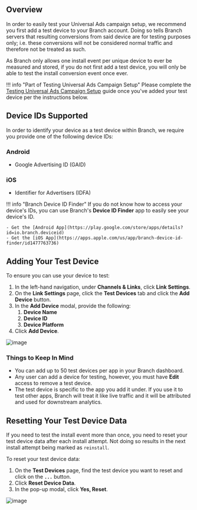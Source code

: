 ## Overview

In order to easily test your Universal Ads campaign setup, we recommend you first add a test device to your Branch account. Doing so tells Branch servers that resulting conversions from said device are for testing purposes only; i.e. these conversions will not be considered normal traffic and therefore not be treated as such.  

As Branch only allows one install event per unique device to ever be measured and stored, if you do not first add a test device, you will only be able to test the install conversion event once ever.

!!! info "Part of Testing Universal Ads Campaign Setup"
	Please complete the [Testing Universal Ads Campaign Setup](/resources/testing-universal-ads-campaign-setup/) guide once you've added your test device per the instructions below.

## Device IDs Supported

In order to identify your device as a test device within Branch, we require you provide one of the following device IDs:

### Android

- Google Advertising ID (GAID)

### iOS

- Identifier for Advertisers (IDFA)

!!! info "Branch Device ID Finder"
	If you do not know how to access your device's IDs, you can use Branch's **Device ID Finder** app to easily see your device's ID.  

	- Get the [Android App](https://play.google.com/store/apps/details?id=io.branch.deviceid)
	- Get the [iOS App](https://apps.apple.com/us/app/branch-device-id-finder/id1477763736)

## Adding Your Test Device

To ensure you can use your device to test:

1. In the left-hand navigation, under **Channels & Links**, click **Link Settings**.
2. On the **Link Settings** page, click the **Test Devices** tab and click the **Add Device** button.
3. In the **Add Device** modal, provide the following:
	1. **Device Name**
	2. **Device ID**
	3. **Device Platform**
4. Click **Add Device**.

![image](/_assets/img/pages/links/add-test-device.png)

### Things to Keep In Mind

- You can add up to 50 test devices per app in your Branch dashboard.
- Any user can add a device for testing, however, you must have **Edit** access to remove a test device.
- The test device is specific to the app you add it under.  If you use it to test other apps, Branch will treat it like live traffic and it will be attributed and used for downstream analytics.  

## Resetting Your Test Device Data

If you need to test the install event more than once, you need to reset your test device data after each install attempt.  Not doing so results in the next install attempt being marked as `reinstall`.

To reset your test device data:

1. On the **Test Devices** page, find the test device you want to reset and click on the **`...`** button.
2. Click **Reset Device Data**.
3. In the pop-up modal, click **Yes, Reset**.

![image](/_assets/img/pages/links/reset-device.png)
